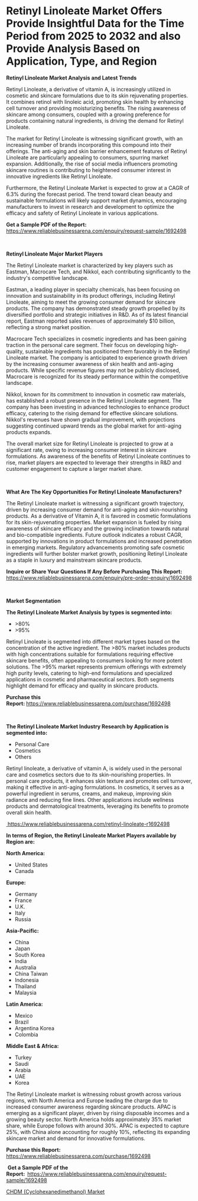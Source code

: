<p><h1>Retinyl Linoleate Market Offers Provide Insightful Data for the Time Period from 2025 to 2032 and also Provide Analysis Based on Application, Type, and Region</h1></p><p><strong>Retinyl Linoleate Market Analysis and Latest Trends</strong></p>
<p><p>Retinyl Linoleate, a derivative of vitamin A, is increasingly utilized in cosmetic and skincare formulations due to its skin rejuvenating properties. It combines retinol with linoleic acid, promoting skin health by enhancing cell turnover and providing moisturizing benefits. The rising awareness of skincare among consumers, coupled with a growing preference for products containing natural ingredients, is driving the demand for Retinyl Linoleate. </p><p>The market for Retinyl Linoleate is witnessing significant growth, with an increasing number of brands incorporating this compound into their offerings. The anti-aging and skin barrier enhancement features of Retinyl Linoleate are particularly appealing to consumers, spurring market expansion. Additionally, the rise of social media influencers promoting skincare routines is contributing to heightened consumer interest in innovative ingredients like Retinyl Linoleate.</p><p>Furthermore, the Retinyl Linoleate Market is expected to grow at a CAGR of 6.3% during the forecast period. The trend toward clean beauty and sustainable formulations will likely support market dynamics, encouraging manufacturers to invest in research and development to optimize the efficacy and safety of Retinyl Linoleate in various applications.</p></p>
<p><strong>Get a Sample PDF of the Report:&nbsp;</strong> <a href="https://www.reliablebusinessarena.com/enquiry/request-sample/1692498?utm_campaign=3017&utm_medium=2&utm_source=Github&utm_content=ia&utm_term=27032025&utm_id=retinyl-linoleate">https://www.reliablebusinessarena.com/enquiry/request-sample/1692498</a></p>
<p>&nbsp;</p>
<p><strong>Retinyl Linoleate Major Market Players</strong></p>
<p><p>The Retinyl Linoleate market is characterized by key players such as Eastman, Macrocare Tech, and Nikkol, each contributing significantly to the industry's competitive landscape. </p><p>Eastman, a leading player in specialty chemicals, has been focusing on innovation and sustainability in its product offerings, including Retinyl Linoleate, aiming to meet the growing consumer demand for skincare products. The company has demonstrated steady growth propelled by its diversified portfolio and strategic initiatives in R&D. As of its latest financial report, Eastman reported sales revenues of approximately $10 billion, reflecting a strong market position.</p><p>Macrocare Tech specializes in cosmetic ingredients and has been gaining traction in the personal care segment. Their focus on developing high-quality, sustainable ingredients has positioned them favorably in the Retinyl Linoleate market. The company is anticipated to experience growth driven by the increasing consumer awareness of skin health and anti-aging products. While specific revenue figures may not be publicly disclosed, Macrocare is recognized for its steady performance within the competitive landscape.</p><p>Nikkol, known for its commitment to innovation in cosmetic raw materials, has established a robust presence in the Retinyl Linoleate segment. The company has been investing in advanced technologies to enhance product efficacy, catering to the rising demand for effective skincare solutions. Nikkol's revenues have shown gradual improvement, with projections suggesting continued upward trends as the global market for anti-aging products expands.</p><p>The overall market size for Retinyl Linoleate is projected to grow at a significant rate, owing to increasing consumer interest in skincare formulations. As awareness of the benefits of Retinyl Linoleate continues to rise, market players are expected to leverage their strengths in R&D and customer engagement to capture a larger market share.</p></p>
<p>&nbsp;</p>
<p><strong>What Are The Key Opportunities For Retinyl Linoleate Manufacturers?</strong></p>
<p><p>The Retinyl Linoleate market is witnessing a significant growth trajectory, driven by increasing consumer demand for anti-aging and skin-nourishing products. As a derivative of Vitamin A, it is favored in cosmetic formulations for its skin-rejuvenating properties. Market expansion is fueled by rising awareness of skincare efficacy and the growing inclination towards natural and bio-compatible ingredients. Future outlook indicates a robust CAGR, supported by innovations in product formulations and increased penetration in emerging markets. Regulatory advancements promoting safe cosmetic ingredients will further bolster market growth, positioning Retinyl Linoleate as a staple in luxury and mainstream skincare products.</p></p>
<p><strong>Inquire or Share Your Questions If Any Before Purchasing This Report:</strong> <a href="https://www.reliablebusinessarena.com/enquiry/pre-order-enquiry/1692498?utm_campaign=3017&utm_medium=2&utm_source=Github&utm_content=ia&utm_term=27032025&utm_id=retinyl-linoleate">https://www.reliablebusinessarena.com/enquiry/pre-order-enquiry/1692498</a></p>
<p>&nbsp;</p>
<p><strong>Market Segmentation</strong></p>
<p><strong>The Retinyl Linoleate Market Analysis by types is segmented into:</strong></p>
<p><ul><li>>80%</li><li>>95%</li></ul></p>
<p><p>Retinyl Linoleate is segmented into different market types based on the concentration of the active ingredient. The >80% market includes products with high concentrations suitable for formulations requiring effective skincare benefits, often appealing to consumers looking for more potent solutions. The >95% market represents premium offerings with extremely high purity levels, catering to high-end formulations and specialized applications in cosmetic and pharmaceutical sectors. Both segments highlight demand for efficacy and quality in skincare products.</p></p>
<p><strong>Purchase this Report:&nbsp;</strong><a href="https://www.reliablebusinessarena.com/purchase/1692498?utm_campaign=3017&utm_medium=2&utm_source=Github&utm_content=ia&utm_term=27032025&utm_id=retinyl-linoleate">https://www.reliablebusinessarena.com/purchase/1692498</a></p>
<p>&nbsp;</p>
<p><strong>The Retinyl Linoleate Market Industry Research by Application is segmented into:</strong></p>
<p><ul><li>Personal Care</li><li>Cosmetics</li><li>Others</li></ul></p>
<p><p>Retinyl linoleate, a derivative of vitamin A, is widely used in the personal care and cosmetics sectors due to its skin-nourishing properties. In personal care products, it enhances skin texture and promotes cell turnover, making it effective in anti-aging formulations. In cosmetics, it serves as a powerful ingredient in serums, creams, and makeup, improving skin radiance and reducing fine lines. Other applications include wellness products and dermatological treatments, leveraging its benefits to promote overall skin health.</p></p>
<p><a href="https://www.reliablebusinessarena.com/retinyl-linoleate-r1692498?utm_campaign=3017&utm_medium=2&utm_source=Github&utm_content=ia&utm_term=27032025&utm_id=retinyl-linoleate">&nbsp;https://www.reliablebusinessarena.com/retinyl-linoleate-r1692498</a></p>
<p><strong>In terms of Region, the Retinyl Linoleate Market Players available by Region are:</strong></p>
<p>
    <p> <strong> North America: </strong>
        <ul>
            <li>United States</li>
            <li>Canada</li>
        </ul>
        </p> 
    <p> <strong> Europe: </strong>
        <ul>
            <li>Germany</li>
            <li>France</li>
            <li>U.K.</li>
            <li>Italy</li>
            <li>Russia</li>
        </ul>
        </p> 
    <p> <strong> Asia-Pacific: </strong>
        <ul>
            <li>China</li>
            <li>Japan</li>
            <li>South Korea</li>
            <li>India</li>
            <li>Australia</li>
            <li>China Taiwan</li>
            <li>Indonesia</li>
            <li>Thailand</li>
            <li>Malaysia</li>
        </ul>
        </p> 
    <p> <strong> Latin America: </strong>
        <ul>
            <li>Mexico</li>
            <li>Brazil</li>
            <li>Argentina Korea</li>
            <li>Colombia</li>
        </ul>
        </p> 
    <p> <strong> Middle East & Africa: </strong>
        <ul>
            <li>Turkey</li>
            <li>Saudi</li>
            <li>Arabia</li>
            <li>UAE</li>
            <li>Korea</li>
        </ul>
    </p>
    </p>
<p><p>The Retinyl Linoleate market is witnessing robust growth across various regions, with North America and Europe leading the charge due to increased consumer awareness regarding skincare products. APAC is emerging as a significant player, driven by rising disposable incomes and a growing beauty sector. North America holds approximately 35% market share, while Europe follows with around 30%. APAC is expected to capture 25%, with China alone accounting for roughly 10%, reflecting its expanding skincare market and demand for innovative formulations.</p></p>
<p><strong>Purchase this Report: </strong><a href="https://www.reliablebusinessarena.com/purchase/1692498?utm_campaign=3017&utm_medium=2&utm_source=Github&utm_content=ia&utm_term=27032025&utm_id=retinyl-linoleate">https://www.reliablebusinessarena.com/purchase/1692498</a></p>
<p>&nbsp;<strong>Get a Sample PDF of the Report:&nbsp;&nbsp;</strong><a href="https://www.reliablebusinessarena.com/enquiry/request-sample/1692498?utm_campaign=3017&utm_medium=2&utm_source=Github&utm_content=ia&utm_term=27032025&utm_id=retinyl-linoleate">https://www.reliablebusinessarena.com/enquiry/request-sample/1692498</a></p>
<p><strong></strong></p>
<p><p><a href="https://github.com/boysabotzoc/Market-Research-Report-List-1/blob/main/chdm-cyclohexanedimethanol-market.md?utm_campaign=3017&utm_medium=2&utm_source=Github&utm_content=ia&utm_term=27032025&utm_id=retinyl-linoleate">CHDM (Cyclohexanedimethanol) Market</a></p></p>